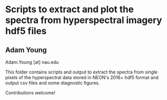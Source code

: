 # Scripts to extract and plot the spectra from hyperspectral imagery hdf5 files
## Adam Young

Adam.Young [at] nau.edu

This folder contains scripts and output to extract the spectra from single
pixels of the hyperspectral data stored in NEON's 2016+ hdf5 format and output
csv files and some diagnostic figures.

Contributions welcome!
